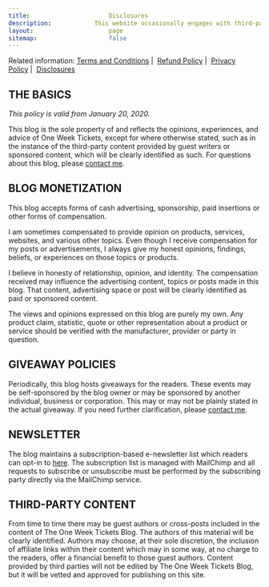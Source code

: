 ```yaml
---
title:						Disclosures
description:			This website occasionally engages with third-party vendors and affiliates to create or influence this site's content. Read an explanation of this content here. 
layout:						page
sitemap:					false
---
```



<p>
	<span>
		Related information: 
		<a href="{{ '/terms' | relative_url }}">Terms and Conditions</a> | 
		<a href="{{ '/refund-policy' | relative_url }}">Refund Policy</a> | 
		<a href="{{ '/privacy' | relative_url }}">Privacy Policy</a> | 
		<a href="{{ '/disclosures' | relative_url }}">Disclosures</a>
	</span>
</p>

## THE BASICS

*This policy is valid from January 20, 2020.*

This blog is the sole property of and reflects the opinions, experiences, and advice of One Week Tickets, except for where otherwise stated, such as in the instance of the third-party content provided by guest writers or sponsored content, which will be clearly identified as such. For questions about this blog, please [contact me](/contact/).

## BLOG MONETIZATION

This blog accepts forms of cash advertising, sponsorship, paid insertions or other forms of compensation.

I am sometimes compensated to provide opinion on products, services, websites, and various other topics. Even though I receive compensation for my posts or advertisements, I always give my honest opinions, findings, beliefs, or experiences on those topics or products.

I believe in honesty of relationship, opinion, and identity. The compensation received may influence the advertising content, topics or posts made in this blog. That content, advertising space or post will be clearly identified as paid or sponsored content.

The views and opinions expressed on this blog are purely my own. Any product claim, statistic, quote or other representation about a product or service should be verified with the manufacturer, provider or party in question.

## GIVEAWAY POLICIES

Periodically, this blog hosts giveaways for the readers. These events may be self-sponsored by the blog owner or may be sponsored by another individual, business or corporation. This may or may not be plainly stated in the actual giveaway. If you need further clarification, please [contact me](/contact/).

## NEWSLETTER

The blog maintains a subscription-based e-newsletter list which readers can opt-in to [here](/subscribe). The subscription list is managed with MailChimp and all requests to subscribe or unsubscribe must be performed by the subscribing party directly via the MailChimp service.

## THIRD-PARTY CONTENT

From time to time there may be guest authors or cross-posts included in the content of The One Week Tickets Blog. The authors of this material will be clearly identified. Authors may choose, at their sole discretion, the inclusion of affiliate links within their content which may in some way, at no charge to the readers, offer a financial benefit to those guest authors. Content provided by third parties will not be edited by The One Week Tickets Blog, but it will be vetted and approved for publishing on this site.